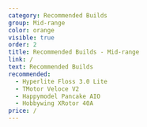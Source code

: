 ```yaml
---
category: Recommended Builds
group: Mid-range
color: orange
visible: true
order: 2
title: Recommended Builds - Mid-range
link: /
text: Recommended Builds
recommended:
  - Hyperlite Floss 3.0 Lite
  - TMotor Veloce V2
  - Happymodel Pancake AIO
  - Hobbywing XRotor 40A
price: /
---
```

